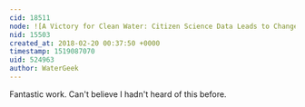 ```yaml
---
cid: 18511
node: ![A Victory for Clean Water: Citizen Science Data Leads to Change by Andy Hrycyna](../notes/gilbert/01-10-2018/a-victory-for-clean-water-citizen-science-data-leads-to-change)
nid: 15503
created_at: 2018-02-20 00:37:50 +0000
timestamp: 1519087070
uid: 524963
author: WaterGeek
---
```


Fantastic work. Can't believe I hadn't heard of this before. 